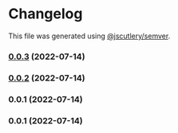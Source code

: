 # Changelog

This file was generated using [@jscutlery/semver](https://github.com/jscutlery/semver).

### [0.0.3](https://github.com/yurikrupnik/nx-go-playground/compare/my_rust_app-0.0.2...my_rust_app-0.0.3) (2022-07-14)

### [0.0.2](https://github.com/yurikrupnik/nx-go-playground/compare/my_rust_app-0.0.1...my_rust_app-0.0.2) (2022-07-14)

### 0.0.1 (2022-07-14)

### 0.0.1 (2022-07-14)
